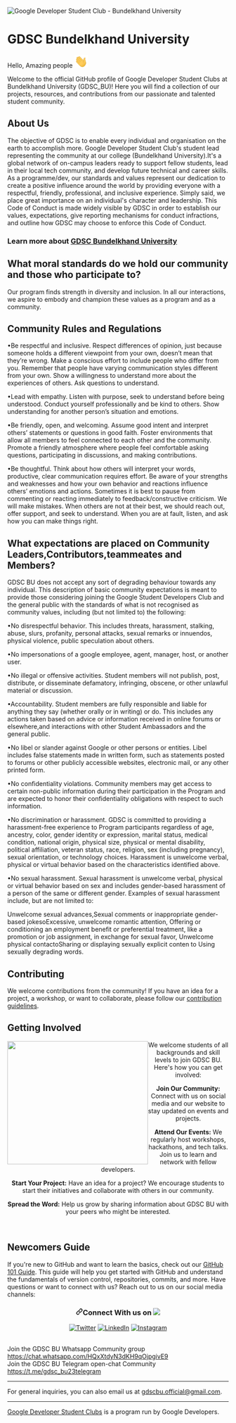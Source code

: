 ![Google Developer Student Club - Bundelkhand University](https://github.com/GDSC23BundelkhandUniversity/.github/assets/114987574/97a9ab37-48b0-46ca-b36e-3cb6bd51d3d3)
# GDSC Bundelkhand University

Hello, Amazing people <img width="30px" src="https://raw.githubusercontent.com/ABSphreak/ABSphreak/master/gifs/Hi.gif">
<img align="right" alt="" width="400" src="https://user-images.githubusercontent.com/89764162/216025420-8abe7bc6-0085-46a9-b5e8-27779e5f7a00.gif">

Welcome to the official GitHub profile of Google Developer Student Clubs at Bundelkhand University (GDSC_BU)! Here you will find a collection of our projects, resources, and contributions from our passionate and talented student community.


## About Us

The objective of GDSC is to enable every individual and organisation on the earth to accomplish more. Google Developer Student Club's student lead representing the community at our college (Bundelkhand University).It's a global network of on-campus leaders ready to support fellow students, lead in their local tech community, and develop future technical and career skills. As a programme/dev, our standards and values represent our dedication to create a positive influence around the world by providing everyone with a respectful, friendly, professional, and inclusive experience. Simply said, we place great importance on an individual's character and leadership. This Code of Conduct is made widely visible by GDSC in order to establish our values, expectations, give reporting mechanisms for conduct infractions, and outline how GDSC may choose to enforce this Code of Conduct.
### Learn more about [GDSC Bundelkhand University](https://gdsc.community.dev/bundelkhand-university-jhansi) 

##  What moral standards do we hold our community and those who participate to?

Our program finds strength in diversity and inclusion. In all our interactions, we aspire to embody and champion these values as a program and as a community.

## Community Rules and Regulations

•Be respectful and inclusive.
Respect differences of opinion, just because someone holds a different viewpoint from your own, doesn’t mean that they’re wrong.
Make a conscious effort to include people who differ from you.
Remember that people have varying communication styles different from your own. Show a willingness to understand more about the experiences of others.
Ask questions to understand.

•Lead with empathy.
Listen with purpose, seek to understand before being understood.
Conduct yourself professionally and be kind to others.
Show understanding for another person’s situation and emotions.

•Be friendly, open, and welcoming.
Assume good intent and interpret others’ statements or questions in good faith.
Foster environments that allow all members to feel connected to each other and the community.
Promote a friendly atmosphere where people feel comfortable asking questions, participating in discussions, and making contributions.

•Be thoughtful.
Think about how others will interpret your words, productive, clear communication requires effort.
Be aware of your strengths and weaknesses and how your own behavior and reactions influence others’ emotions and actions.
Sometimes it is best to pause from commenting or reacting immediately to feedback/constructive criticism.
We will make mistakes. When others are not at their best, we should reach out, offer support, and seek to understand. When you are at fault, listen, and ask how you can make things right.

##  What expectations are placed on Community Leaders,Contributors,teammeates and Members?

GDSC BU does not accept any sort of degrading behaviour towards any individual. This description of basic community expectations is meant to provide those considering joining the Google Student Developers Club and the general public with the standards of what is not recognised as community values, including (but not limited to) the following:

•No disrespectful behavior.
This includes threats, harassment, stalking, abuse, slurs, profanity, personal attacks, sexual remarks or innuendos, physical violence, public speculation about others.

•No impersonations
of a google employee, agent, manager, host, or another user.

•No illegal or offensive activities. Student members will not publish, post, distribute, or disseminate defamatory, infringing, obscene, or other unlawful material or discussion. 

•Accountability.
Student members are fully responsible and liable for anything they say (whether orally or in writing) or do. This includes any actions taken based on advice or information received in online forums or elsewhere,and interactions with other Student Ambassadors and the general public.

•No libel or slander against Google or other persons or entities.
Libel includes false statements made in written form, such as statements posted to forums or other publicly accessible websites, electronic mail, or any other printed form.

•No confidentiality violations.
Community members may get access to certain non-public information during their participation in the Program and are expected to honor their confidentiality obligations with respect to such information.

•No discrimination or harassment.
GDSC is committed to providing a harassment-free experience to Program participants regardless of age, ancestry, color, gender identity or expression, marital status, medical condition, national origin, physical size, physical or mental disability, political affiliation, veteran status, race, religion, sex (including pregnancy), sexual orientation, or technology choices. Harassment is unwelcome verbal, physical or virtual behavior based on the characteristics identified above.

•No sexual harassment.
Sexual harassment is unwelcome verbal, physical or virtual behavior based on sex and includes gender-based harassment of a person of the same or different gender. Examples of sexual harassment include, but are not limited to:

Unwelcome sexual advances,Sexual comments or inappropriate gender-based jokesoExcessive, unwelcome romantic attention, Offering or conditioning an employment benefit or preferential treatment, like a promotion or job assignment, in exchange for sexual favor, Unwelcome physical contactoSharing or displaying sexually explicit conten to Using sexually degrading words.
<br>
## Contributing

We welcome contributions from the community! If you have an idea for a project, a workshop, or want to collaborate, please follow our [contribution guidelines](https://github.com/GDSC23BundelkhandUniversity/.github/blob/main/github101.md#how-to-contribute).


## Getting Involved

<img align="left" alt="" width="320" height="280" src="https://github.com/GDSC23BundelkhandUniversity/.github/assets/114987574/b2eea9b4-214e-43df-9158-b0eab0a43095">

<div align="center"> 
We welcome students of all backgrounds and skill levels to join GDSC BU. Here's how you can get involved:

**Join Our Community:** Connect with us on social media and our website to stay updated on events and projects.

**Attend Our Events:** We regularly host workshops, hackathons, and tech talks. Join us to learn and network with fellow developers.

**Start Your Project:** Have an idea for a project? We encourage students to start their initiatives and collaborate with others in our community.

**Spread the Word:** Help us grow by sharing information about GDSC BU with your peers who might be interested.
</div>
</br>

## Newcomers Guide

If you're new to GitHub and want to learn the basics, check out our [GitHub 101 Guide](https://github.com/GDSC23BundelkhandUniversity/.github/blob/main/github101.md). This guide will help you get started with GitHub and understand the fundamentals of version control, repositories, commits, and more.
Have questions or want to connect with us? Reach out to us on our social media channels:
<div align="center" dir="auto">
<h3 dir="auto"><a id="user-content-connect-with-us-on" class="anchor" aria-hidden="true" tabindex="-1" href="#connect-with-us-on"><svg class="octicon octicon-link" viewBox="0 0 16 16" version="1.1" width="16" height="16" aria-hidden="true"><path d="m7.775 3.275 1.25-1.25a3.5 3.5 0 1 1 4.95 4.95l-2.5 2.5a3.5 3.5 0 0 1-4.95 0 .751.751 0 0 1 .018-1.042.751.751 0 0 1 1.042-.018 1.998 1.998 0 0 0 2.83 0l2.5-2.5a2.002 2.002 0 0 0-2.83-2.83l-1.25 1.25a.751.751 0 0 1-1.042-.018.751.751 0 0 1-.018-1.042Zm-4.69 9.64a1.998 1.998 0 0 0 2.83 0l1.25-1.25a.751.751 0 0 1 1.042.018.751.751 0 0 1 .018 1.042l-1.25 1.25a3.5 3.5 0 1 1-4.95-4.95l2.5-2.5a3.5 3.5 0 0 1 4.95 0 .751.751 0 0 1-.018 1.042.751.751 0 0 1-1.042.018 1.998 1.998 0 0 0-2.83 0l-2.5 2.5a1.998 1.998 0 0 0 0 2.83Z"></path></svg></a>Connect With us on <img src='https://raw.githubusercontent.com/ShahriarShafin/ShahriarShafin/main/Assets/handshake.gif' width="70px"></h3>
<a href="https://twitter.com/gdsc_bu" rel="nofollow"><img alt="Twitter" src="https://camo.githubusercontent.com/e1c2fd3bcd4ed13889ed78d1e814261a7cfbc79ae826198b7813850b15a8d956/68747470733a2f2f696d672e736869656c64732e696f2f62616467652f747769747465722d2532333144413146322e7376673f267374796c653d666f722d7468652d6261646765266c6f676f3d74776974746572266c6f676f436f6c6f723d7768697465" data-canonical-src="https://img.shields.io/badge/twitter-%231DA1F2.svg?&amp;style=for-the-badge&amp;logo=twitter&amp;logoColor=white" style="max-width: 100%;"></a> 
<a href="https://www.linkedin.com/company/developer-student-club-bu/" rel="nofollow"><img alt="LinkedIn" src="https://camo.githubusercontent.com/a493f6833f99fb3c85788d6d9305e6b7a42b838e5ee5d138fd9a8214a7e77472/68747470733a2f2f696d672e736869656c64732e696f2f62616467652f6c696e6b6564696e2d2532333030373742352e7376673f267374796c653d666f722d7468652d6261646765266c6f676f3d6c696e6b6564696e266c6f676f436f6c6f723d7768697465" data-canonical-src="https://img.shields.io/badge/linkedin-%230077B5.svg?&amp;style=for-the-badge&amp;logo=linkedin&amp;logoColor=white" style="max-width: 100%;"></a>
<a href="https://www.instagram.com/gdsc_bu/" rel="nofollow"><img alt="Instagram" src="https://camo.githubusercontent.com/c124dcf061c889aca354b28795b8f64fc0e6f72119f614303d3c6fb7a6264f1c/68747470733a2f2f696d672e736869656c64732e696f2f62616467652f696e7374616772616d2d254646363942342e7376673f267374796c653d666f722d7468652d6261646765266c6f676f3d696e7374616772616d266c6f676f436f6c6f723d776869746526636f6c6f723d636434383662" data-canonical-src="https://img.shields.io/badge/instagram-%FF69B4.svg?&amp;style=for-the-badge&amp;logo=instagram&amp;logoColor=white&amp;color=cd486b" style="max-width: 100%;"></a>
</div>
<br>

Join the GDSC BU Whatsapp Community group https://chat.whatsapp.com/HQxXtdyN3dKH9qOjpgivE9
<br>
Join the GDSC BU Telegram open-chat Community https://t.me/gdsc_bu23telegram

---
For general inquiries, you can also email us at gdscbu.official@gmail.com.

---

[Google Developer Student Clubs](https://developers.google.com/community/dsc) is a program run by Google Developers.
